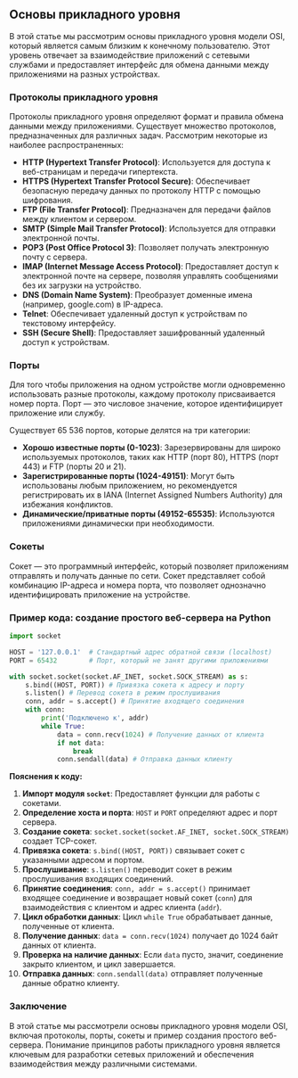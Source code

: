 ## Основы прикладного уровня

В этой статье мы рассмотрим основы прикладного уровня модели OSI, который является самым близким к конечному пользователю. Этот уровень отвечает за взаимодействие приложений с сетевыми службами и предоставляет интерфейс для обмена данными между приложениями на разных устройствах.

### Протоколы прикладного уровня

Протоколы прикладного уровня определяют формат и правила обмена данными между приложениями. Существует множество протоколов, предназначенных для различных задач. Рассмотрим некоторые из наиболее распространенных:

* **HTTP (Hypertext Transfer Protocol)**: Используется для доступа к веб-страницам и передачи гипертекста.
* **HTTPS (Hypertext Transfer Protocol Secure)**: Обеспечивает безопасную передачу данных по протоколу HTTP с помощью шифрования.
* **FTP (File Transfer Protocol)**: Предназначен для передачи файлов между клиентом и сервером.
* **SMTP (Simple Mail Transfer Protocol)**: Используется для отправки электронной почты.
* **POP3 (Post Office Protocol 3)**: Позволяет получать электронную почту с сервера.
* **IMAP (Internet Message Access Protocol)**: Предоставляет доступ к электронной почте на сервере, позволяя управлять сообщениями без их загрузки на устройство.
* **DNS (Domain Name System)**: Преобразует доменные имена (например, google.com) в IP-адреса.
* **Telnet**: Обеспечивает удаленный доступ к устройствам по текстовому интерфейсу.
* **SSH (Secure Shell)**: Предоставляет зашифрованный удаленный доступ к устройствам.

### Порты

Для того чтобы приложения на одном устройстве могли одновременно использовать разные протоколы, каждому протоколу присваивается номер порта. Порт — это числовое значение, которое идентифицирует приложение или службу. 

Существует 65 536 портов, которые делятся на три категории:

* **Хорошо известные порты (0-1023)**: Зарезервированы для широко используемых протоколов, таких как HTTP (порт 80), HTTPS (порт 443) и FTP (порты 20 и 21).
* **Зарегистрированные порты (1024-49151)**: Могут быть использованы любым приложением, но рекомендуется регистрировать их в IANA (Internet Assigned Numbers Authority) для избежания конфликтов.
* **Динамические/приватные порты (49152-65535)**: Используются приложениями динамически при необходимости.

### Сокеты

Сокет — это программный интерфейс, который позволяет приложениям отправлять и получать данные по сети. Сокет представляет собой комбинацию IP-адреса и номера порта, что позволяет однозначно идентифицировать приложение на устройстве.

### Пример кода: создание простого веб-сервера на Python

```python
import socket

HOST = '127.0.0.1'  # Стандартный адрес обратной связи (localhost)
PORT = 65432        # Порт, который не занят другими приложениями

with socket.socket(socket.AF_INET, socket.SOCK_STREAM) as s:
    s.bind((HOST, PORT)) # Привязка сокета к адресу и порту
    s.listen() # Перевод сокета в режим прослушивания
    conn, addr = s.accept() # Принятие входящего соединения
    with conn:
        print('Подключено к', addr)
        while True:
            data = conn.recv(1024) # Получение данных от клиента
            if not data:
                break
            conn.sendall(data) # Отправка данных клиенту
```

**Пояснения к коду:**

1. **Импорт модуля `socket`**: Предоставляет функции для работы с сокетами.
2. **Определение хоста и порта**:  `HOST` и `PORT` определяют адрес и порт сервера. 
3. **Создание сокета**: `socket.socket(socket.AF_INET, socket.SOCK_STREAM)` создает TCP-сокет.
4. **Привязка сокета**: `s.bind((HOST, PORT))` связывает сокет с указанными адресом и портом.
5. **Прослушивание**: `s.listen()` переводит сокет в режим прослушивания входящих соединений.
6. **Принятие соединения**: `conn, addr = s.accept()` принимает входящее соединение и возвращает новый сокет (`conn`) для взаимодействия с клиентом и адрес клиента (`addr`).
7. **Цикл обработки данных**: Цикл `while True` обрабатывает данные, полученные от клиента.
8. **Получение данных**: `data = conn.recv(1024)` получает до 1024 байт данных от клиента.
9. **Проверка на наличие данных**: Если `data` пусто, значит, соединение закрыто клиентом, и цикл завершается.
10. **Отправка данных**: `conn.sendall(data)` отправляет полученные данные обратно клиенту.

### Заключение

В этой статье мы рассмотрели основы прикладного уровня модели OSI, включая протоколы, порты, сокеты и пример создания простого веб-сервера. Понимание принципов работы прикладного уровня является ключевым для разработки сетевых приложений и обеспечения взаимодействия между различными системами. 
